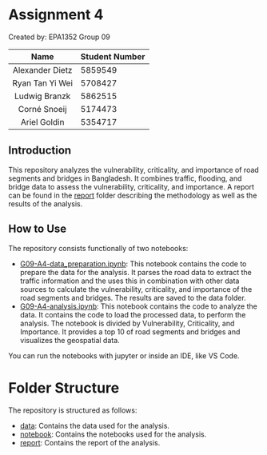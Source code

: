 # Assignment 4

Created by: EPA1352 Group 09 

| Name    | Student Number |
|:-------:|:--------|
| Alexander Dietz  | 5859549 | 
| Ryan Tan Yi Wei | 5708427 |
| Ludwig Branzk | 5862515 |
| Corné Snoeij | 5174473 |
| Ariel Goldin | 5354717 |


## Introduction

This repository analyzes the vulnerability, criticality, and importance of road segments and bridges in Bangladesh. It combines traffic, flooding, and bridge data to assess the vulnerability, criticality, and importance. A report can be found in the [report](report) folder describing the methodology as well as the results of the analysis.

## How to Use
The repository consists functionally of two notebooks:
- [G09-A4-data_preparation.ipynb](notebook/G09-A4-data_preparation.ipynb): This notebook contains the code to prepare the data for the analysis. It parses the road data to extract the traffic information and the uses this in combination with other data sources to calculate the vulnerability, criticality, and importance of the road segments and bridges. The results are saved to the data folder.
- [G09-A4-analysis.ipynb](notebook/G09-A4_analysis.ipynb): This notebook contains the code to analyze the data. It contains the code to load the processed data, to perform the analysis. The notebook is divided by Vulnerability, Criticality, and Importance. It provides a top 10 of road segments and bridges and visualizes the geospatial data.

You can run the notebooks with jupyter or inside an IDE, like VS Code.

# Folder Structure
The repository is structured as follows:
- [data](data): Contains the data used for the analysis.
- [notebook](notebook): Contains the notebooks used for the analysis.
- [report](report): Contains the report of the analysis.
